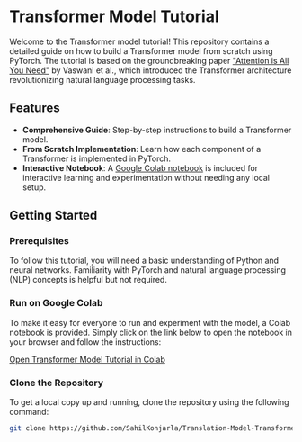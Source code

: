 # Transformer Model Tutorial

Welcome to the Transformer model tutorial! This repository contains a detailed guide on how to build a Transformer model from scratch using PyTorch. The tutorial is based on the groundbreaking paper ["Attention is All You Need"](https://arxiv.org/abs/1706.03762) by Vaswani et al., which introduced the Transformer architecture revolutionizing natural language processing tasks.

## Features

- **Comprehensive Guide**: Step-by-step instructions to build a Transformer model.
- **From Scratch Implementation**: Learn how each component of a Transformer is implemented in PyTorch.
- **Interactive Notebook**: A [Google Colab notebook](https://colab.research.google.com/) is included for interactive learning and experimentation without needing any local setup.

## Getting Started

### Prerequisites

To follow this tutorial, you will need a basic understanding of Python and neural networks. Familiarity with PyTorch and natural language processing (NLP) concepts is helpful but not required.

### Run on Google Colab

To make it easy for everyone to run and experiment with the model, a Colab notebook is provided. Simply click on the link below to open the notebook in your browser and follow the instructions:

[Open Transformer Model Tutorial in Colab](https://colab.research.google.com/drive/1CzaB1EsZtvJxMtMgsDlN7inPg0FcjnMp?usp=sharing)

### Clone the Repository

To get a local copy up and running, clone the repository using the following command:

```bash
git clone https://github.com/SahilKonjarla/Translation-Model-Transformer.git
